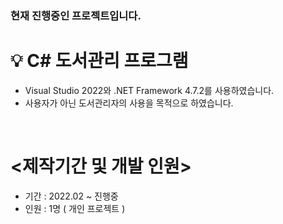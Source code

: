 ### 현재 진행중인 프로젝트입니다.

# 💡 C# 도서관리 프로그램
- Visual Studio 2022와 .NET Framework 4.7.2를 사용하였습니다.
- 사용자가 아닌 도서관리자의 사용을 목적으로 하였습니다.

<br>

# <제작기간 및 개발 인원>
- 기간 : 2022.02 ~ 진행중
- 인원 : 1명 ( 개인 프로젝트 )

<br>
